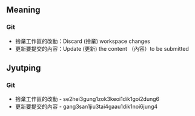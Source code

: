 ## Meaning

### Git

- 捨棄工作區的改動：Discard (捨棄) workspace changes
- 更新要提交的內容：Update (更新) the content （內容）to be submitted

## Jyutping

### Git

- 捨棄工作區的改動 - se2hei3gung1zok3keoi1dik1goi2dung6
- 更新要提交的內容 - gang3san1jiu3tai4gaau1dik1noi6jung4
